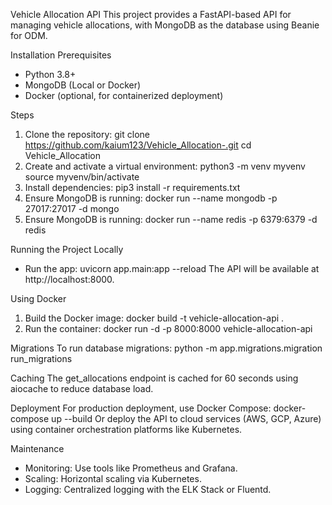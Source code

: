 Vehicle Allocation API
This project provides a FastAPI-based API for managing vehicle allocations, with MongoDB as the database using Beanie for ODM.

Installation
Prerequisites
- Python 3.8+
- MongoDB (Local or Docker)
- Docker (optional, for containerized deployment)

Steps
1. Clone the repository:
   git clone https://github.com/kaium123/Vehicle_Allocation-.git
   cd Vehicle_Allocation
2. Create and activate a virtual environment:
   python3 -m venv myvenv
   source myvenv/bin/activate
3. Install dependencies:
   pip3 install -r requirements.txt
4. Ensure MongoDB is running:
   docker run --name mongodb -p 27017:27017 -d mongo
5. Ensure MongoDB is running:
   docker run --name redis -p 6379:6379 -d redis

Running the Project
Locally
- Run the app:
   uvicorn app.main:app --reload
   The API will be available at http://localhost:8000.

Using Docker
1. Build the Docker image:
   docker build -t vehicle-allocation-api .
2. Run the container:
   docker run -d -p 8000:8000 vehicle-allocation-api

Migrations
To run database migrations:
python -m app.migrations.migration run_migrations

Caching
The get_allocations endpoint is cached for 60 seconds using aiocache to reduce database load.

Deployment
For production deployment, use Docker Compose:
docker-compose up --build
Or deploy the API to cloud services (AWS, GCP, Azure) using container orchestration platforms like Kubernetes.

Maintenance
- Monitoring: Use tools like Prometheus and Grafana.
- Scaling: Horizontal scaling via Kubernetes.
- Logging: Centralized logging with the ELK Stack or Fluentd.
